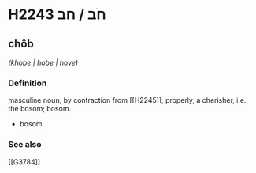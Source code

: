 # H2243 חֹב / חב

## chôb

_(khobe | hobe | hove)_

### Definition

masculine noun; by contraction from [[H2245]]; properly, a cherisher, i.e., the bosom; bosom.

- bosom
### See also

[[G3784]]

